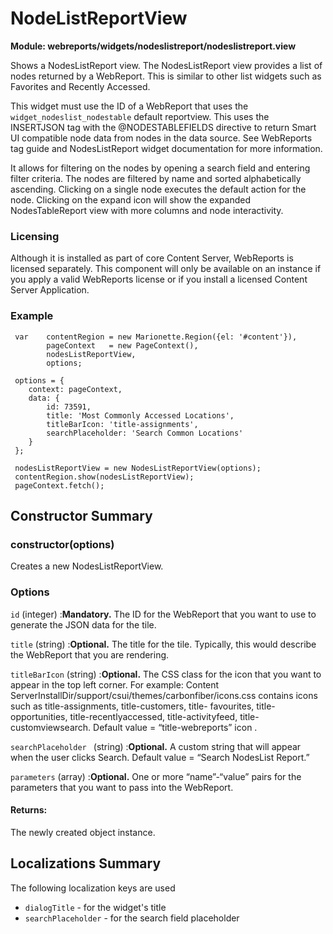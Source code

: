 # NodeListReportView

**Module: webreports/widgets/nodeslistreport/nodeslistreport.view**

  Shows a NodesListReport view. The NodesListReport view provides a list of nodes returned by a WebReport. This is similar to other list widgets such as Favorites and Recently Accessed.

  This widget must use the ID of a WebReport that uses the `widget_nodeslist_nodestable` default reportview. This uses the INSERTJSON tag with the @NODESTABLEFIELDS directive to return Smart UI compatible node data from nodes in the data source. See WebReports tag guide and NodesListReport widget documentation for more information.

It allows for filtering on the nodes by opening a search field and entering filter criteria. The nodes are filtered by name and sorted alphabetically ascending. Clicking on a single node executes the default action for the node.  Clicking on the expand icon will show the expanded NodesTableReport view with more columns and node interactivity.

### Licensing

Although it is installed as part of core Content Server, WebReports is licensed separately. This component will only be available on an instance if you apply a valid WebReports license or if you install a licensed Content Server Application.

### Example

     var    contentRegion = new Marionette.Region({el: '#content'}),
            pageContext   = new PageContext(),
            nodesListReportView,
            options;

     options = {
        context: pageContext,
        data: {
            id: 73591,
            title: 'Most Commonly Accessed Locations',
            titleBarIcon: 'title-assignments',
            searchPlaceholder: 'Search Common Locations'
        }
     };

     nodesListReportView = new NodesListReportView(options);
     contentRegion.show(nodesListReportView);
     pageContext.fetch();

## Constructor Summary

### constructor(options)

  Creates a new NodesListReportView.

### Options

`id` (integer)
:**Mandatory.** The ID for the WebReport that you want to use to generate the JSON data for the tile.

`title` (string)
:**Optional.** The title for the tile. Typically, this would describe the WebReport that you are rendering.

`titleBarIcon` (string)
:**Optional.** The CSS class for the icon that you want to appear in the top left corner. For example: Content ServerInstallDir/support/csui/themes/carbonfiber/icons.css contains icons such as title-assignments, title-customers, title- favourites, title-opportunities, title-recentlyaccessed, title-activityfeed, title-customviewsearch. Default value = “title-webreports” icon .

`searchPlaceholder
` (string)
:**Optional.** A custom string that will appear when the user clicks Search. Default value = “Search NodesList Report.”

`parameters` (array)
:**Optional.** One or more “name”-“value” pairs for the parameters that you want to pass into the WebReport.

#### Returns:

  The newly created object instance.

## Localizations Summary

The following localization keys are used

* `dialogTitle` -  for the widget's title
* `searchPlaceholder` - for the search field placeholder


